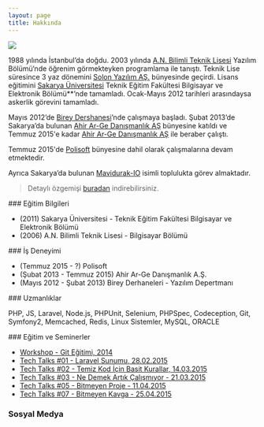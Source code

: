 ```yaml
---
layout: page
title: Hakkında
---
```


<img class="author-img-big" src="https://pbs.twimg.com/profile_images/588949233060827136/OkAkWqf7.jpg"/>

1988 yılında İstanbul’da doğdu. 2003 yılında [A.N. Bilimli Teknik Lisesi](http://anbilimlianaokulu.meb.k12.tr) Yazılım Bölümü‘nde öğrenim görmekteyken programlama ile tanıştı. Teknik Lise süresince 3 yaz dönemini [Solon Yazılım AŞ.](http://www.solon.com.tr) bünyesinde geçirdi. Lisans eğitimini [Sakarya Üniversitesi](http://www.sakarya.edu.tr) Teknik Eğitim Fakültesi Bilgisayar ve Elektronik Bölümü**’nde tamamladı. Ocak-Mayıs 2012 tarihleri arasındaysa askerlik görevini tamamladı.

Mayıs 2012’de [Birey Dershanesi](http://www.birey.com)’nde çalışmaya başladı. Şubat 2013’de Sakarya’da bulunan [Ahir Ar-Ge Danışmanlık AŞ](http://ahir.com.tr) bünyesine katıldı ve Temmuz 2015'e kadar [Ahir Ar-Ge Danışmanlık AŞ](http://ahir.com.tr) ile beraber çalıştı. 

Temmuz 2015'de [Polisoft](http://polisoft.com.tr) bünyesine dahil olarak çalışmalarına devam etmektedir. 

Ayrıca Sakarya’da bulunan [Mavidurak-IO](http://mavidurak.github.io) isimli toplulukta görev almaktadır.

> Detaylı özgemişi [buradan](/files/OAI_Resume.pdf) indirebilirsiniz.

### Eğitim Bilgileri

* (2011) Sakarya Üniversitesi - Teknik Eğitim Fakültesi Bilgisayar ve Elektronik Bölümü
* (2006) A.N. Bilimli Teknik Lisesi - Bilgisayar Bölümü

### İş Deneyimi

* (Temmuz 2015 - ?) Polisoft
* (Şubat 2013 - Temmuz 2015) Ahir Ar-Ge Danışmanlık A.Ş.
* (Mayıs 2012 - Şubat 2013) Birey Derhaneleri - Yazılım Depertmanı

### Uzmanlıklar

PHP, JS, Laravel, Node.js, PHPUnit, Selenium, PHPSpec, Codeception, Git, Symfony2, Memcached, Redis, Linux Sistemler, MySQL, ORACLE

### Eğitim ve Seminerler

* [Workshop - Git Eğitimi, 2014](http://slides.com/iozguradem/versiyon-kontrol-sistemi-ve-git)
* [Tech Talks #01 - Laravel Sunumu, 28.02.2015](http://slides.com/iozguradem/laravel)
* [Tech Talks #02 - Temiz Kod İçin Basit Kurallar, 14.03.2015](http://slides.com/iozguradem/temiz-kod-icin-basit-kurallar)
* [Tech Talks #03 - Ne Demek Artık Çalışmıyor - 21.03.2015](http://slides.com/iozguradem/ne-demek-artik-calismiyor)
* [Tech Talks #05 - Bitmeyen Proje - 11.04.2015](http://slides.com/iozguradem/bitmeyen-proje)
* [Tech Talks #07 - Bitmeyen Kavga - 25.04.2015](http://slides.com/iozguradem/bitmeyen-kavga)

### Sosyal Medya

<div>
    <a class="github" target="_blank" href="http://github.com/ozziest"></a>
    <a class="twitter" target="_blank" href="http://twitter.com/iozguradem"></a>
    <a class="linkedin" target="_blank" href="http://tr.linkedin.com/in/ozguradem/"></a>
</div>
<br>

